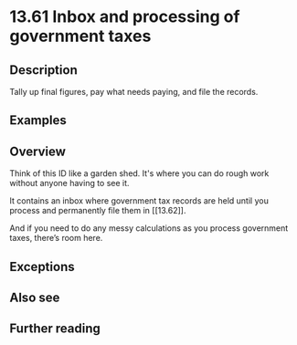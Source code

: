 # 13.61 Inbox and processing of government taxes

## Description

Tally up final figures, pay what needs paying, and file the records.

## Examples

## Overview

Think of this ID like a garden shed. It's where you can do rough work without anyone having to see it.

It contains an inbox where government tax records are held until you process and permanently file them in [[13.62]].

And if you need to do any messy calculations as you process government taxes, there’s room here.

## Exceptions

## Also see

## Further reading


